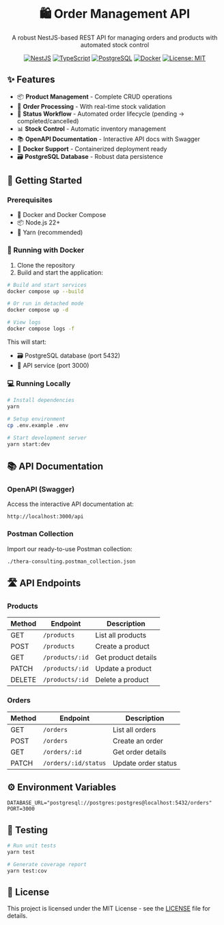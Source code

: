 <div align="center">

# 🛍️ Order Management API

A robust NestJS-based REST API for managing orders and products with automated stock control

[![NestJS][nestjs-shield]][nestjs-url]
[![TypeScript][typescript-shield]][typescript-url]
[![PostgreSQL][postgresql-shield]][postgresql-url]
[![Docker][docker-shield]][docker-url]
[![License: MIT][license-shield]][license-url]

</div>

## ✨ Features

- 📦 **Product Management** - Complete CRUD operations
- 🛒 **Order Processing** - With real-time stock validation
- 🔄 **Status Workflow** - Automated order lifecycle (pending → completed/cancelled)
- 📊 **Stock Control** - Automatic inventory management
- 📚 **OpenAPI Documentation** - Interactive API docs with Swagger
- 🐳 **Docker Support** - Containerized deployment ready
- 🗃️ **PostgreSQL Database** - Robust data persistence

## 🚀 Getting Started

### Prerequisites

- 🐳 Docker and Docker Compose
- 📦 Node.js 22+
- 🧶 Yarn (recommended)

### 🐳 Running with Docker

1. Clone the repository
2. Build and start the application:

```bash
# Build and start services
docker compose up --build

# Or run in detached mode
docker compose up -d

# View logs
docker compose logs -f
```

This will start:

- 🗃️ PostgreSQL database (port 5432)
- 🚀 API service (port 3000)

### 💻 Running Locally

```bash
# Install dependencies
yarn

# Setup environment
cp .env.example .env

# Start development server
yarn start:dev
```

## 📚 API Documentation

### OpenAPI (Swagger)

Access the interactive API documentation at:

```
http://localhost:3000/api
```

### Postman Collection

Import our ready-to-use Postman collection:

```
./thera-consulting.postman_collection.json
```

## 🛣️ API Endpoints

### Products

| Method | Endpoint        | Description         |
| ------ | --------------- | ------------------- |
| GET    | `/products`     | List all products   |
| POST   | `/products`     | Create a product    |
| GET    | `/products/:id` | Get product details |
| PATCH  | `/products/:id` | Update a product    |
| DELETE | `/products/:id` | Delete a product    |

### Orders

| Method | Endpoint             | Description         |
| ------ | -------------------- | ------------------- |
| GET    | `/orders`            | List all orders     |
| POST   | `/orders`            | Create an order     |
| GET    | `/orders/:id`        | Get order details   |
| PATCH  | `/orders/:id/status` | Update order status |

## ⚙️ Environment Variables

```env
DATABASE_URL="postgresql://postgres:postgres@localhost:5432/orders"
PORT=3000
```

## 🧪 Testing

```bash
# Run unit tests
yarn test

# Generate coverage report
yarn test:cov
```

## 📄 License

This project is licensed under the MIT License - see the [LICENSE](LICENSE) file for details.

<!-- MARKDOWN LINKS & BADGES -->

[nestjs-shield]: https://img.shields.io/badge/NestJS-E0234E?style=for-the-badge&logo=nestjs&logoColor=white
[nestjs-url]: https://nestjs.com/
[typescript-shield]: https://img.shields.io/badge/TypeScript-3178C6?style=for-the-badge&logo=typescript&logoColor=white
[typescript-url]: https://www.typescriptlang.org/
[postgresql-shield]: https://img.shields.io/badge/PostgreSQL-4169E1?style=for-the-badge&logo=postgresql&logoColor=white
[postgresql-url]: https://www.postgresql.org/
[docker-shield]: https://img.shields.io/badge/Docker-2496ED?style=for-the-badge&logo=docker&logoColor=white
[docker-url]: https://www.docker.com/
[license-shield]: https://img.shields.io/badge/License-MIT-yellow.svg?style=for-the-badge
[license-url]: https://opensource.org/licenses/MIT
